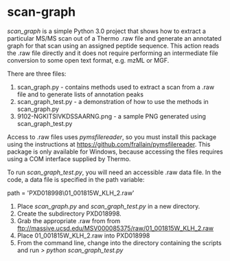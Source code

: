# scan-graph

*scan_graph* is a simple Python 3.0 project that shows how to extract a particular MS/MS scan out of a Thermo .raw file and generate an annotated graph for that scan using an assigned peptide sequence. This action reads the .raw file directly and it does not require performing an intermediate file conversion to some open text format, e.g. mzML or MGF.

There are three files:

1. scan_graph.py - contains methods used to extract a scan from a .raw file and to generate lists of annotation peaks
2. scan_graph_test.py - a demonstration of how to use the methods in scan_graph.py
3. 9102-NGKITSIVKDSSAARNG.png - a sample PNG generated using scan_graph_test.py

Access to .raw files uses *pymsfilereader*, so you must install this package using the instructions at https://github.com/frallain/pymsfilereader. This package is only available for Windows, because accessing the files requires using a COM interface supplied by Thermo.

To run *scan_graph_test.py*, you will need an accessible .raw data file. In the code, a data file is specified in the path variable:

path = 'PXD018998\\01_001815W_KLH_2.raw'

1. Place *scan_graph.py* and *scan_graph_test.py* in a new directory. 
2. Create the subdirectory PXD018998. 
3. Grab the appropriate .raw from from ftp://massive.ucsd.edu/MSV000085375/raw/01_001815W_KLH_2.raw
4. Place 01_001815W_KLH_2.raw into PXD018998
5. From the command line, change into the directory containing the scripts and run 
*> python scan_graph_test.py*

